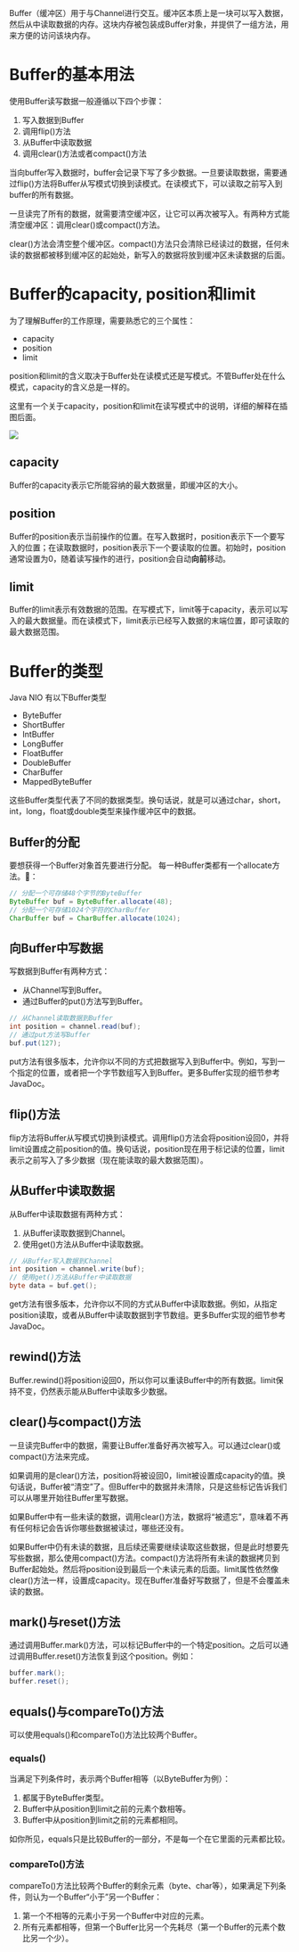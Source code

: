 Buffer（缓冲区）用于与Channel进行交互。缓冲区本质上是一块可以写入数据，然后从中读取数据的内存。这块内存被包装成Buffer对象，并提供了一组方法，用来方便的访问该块内存。

# Buffer的基本用法
使用Buffer读写数据一般遵循以下四个步骤：
1. 写入数据到Buffer
2. 调用flip()方法
3. 从Buffer中读取数据
4. 调用clear()方法或者compact()方法

当向buffer写入数据时，buffer会记录下写了多少数据。一旦要读取数据，需要通过flip()方法将Buffer从写模式切换到读模式。在读模式下，可以读取之前写入到buffer的所有数据。

一旦读完了所有的数据，就需要清空缓冲区，让它可以再次被写入。有两种方式能清空缓冲区：调用clear()或compact()方法。

clear()方法会清空整个缓冲区。compact()方法只会清除已经读过的数据，任何未读的数据都被移到缓冲区的起始处，新写入的数据将放到缓冲区未读数据的后面。

# Buffer的capacity, position和limit
为了理解Buffer的工作原理，需要熟悉它的三个属性：
- capacity
- position
- limit

position和limit的含义取决于Buffer处在读模式还是写模式。不管Buffer处在什么模式，capacity的含义总是一样的。

这里有一个关于capacity，position和limit在读写模式中的说明，详细的解释在插图后面。

![](../image/Java/JavaNIO/Buffer.png)

## capacity
Buffer的capacity表示它所能容纳的最大数据量，即缓冲区的大小。
## position
Buffer的position表示当前操作的位置。在写入数据时，position表示下一个要写入的位置；在读取数据时，position表示下一个要读取的位置。初始时，position通常设置为0，随着读写操作的进行，position会自动**向前**移动。
## limit
Buffer的limit表示有效数据的范围。在写模式下，limit等于capacity，表示可以写入的最大数据量。而在读模式下，limit表示已经写入数据的末端位置，即可读取的最大数据范围。

# Buffer的类型
Java NIO 有以下Buffer类型
- ByteBuffer
- ShortBuffer
- IntBuffer
- LongBuffer
- FloatBuffer
- DoubleBuffer
- CharBuffer
- MappedByteBuffer

这些Buffer类型代表了不同的数据类型。换句话说，就是可以通过char，short，int，long，float或double类型来操作缓冲区中的数据。

## Buffer的分配
要想获得一个Buffer对象首先要进行分配。 每一种Buffer类都有一个allocate方法。🌰：
```java
// 分配一个可存储48个字节的ByteBuffer
ByteBuffer buf = ByteBuffer.allocate(48);
// 分配一个可存储1024个字符的CharBuffer
CharBuffer buf = CharBuffer.allocate(1024);
```

## 向Buffer中写数据
写数据到Buffer有两种方式：
- 从Channel写到Buffer。
- 通过Buffer的put()方法写到Buffer。

```java
// 从Channel读取数据到Buffer
int position = channel.read(buf);
// 通过put方法写Buffer
buf.put(127);
```
put方法有很多版本，允许你以不同的方式把数据写入到Buffer中。例如，写到一个指定的位置，或者把一个字节数组写入到Buffer。更多Buffer实现的细节参考JavaDoc。

## flip()方法
flip方法将Buffer从写模式切换到读模式。调用flip()方法会将position设回0，并将limit设置成之前position的值。换句话说，position现在用于标记读的位置，limit表示之前写入了多少数据（现在能读取的最大数据范围）。

## 从Buffer中读取数据
从Buffer中读取数据有两种方式：
1. 从Buffer读取数据到Channel。
2. 使用get()方法从Buffer中读取数据。

```java
// 从Buffer写入数据到Channel
int position = channel.write(buf);
// 使用get()方法从Buffer中读取数据
byte data = buf.get();
```
get方法有很多版本，允许你以不同的方式从Buffer中读取数据。例如，从指定position读取，或者从Buffer中读取数据到字节数组。更多Buffer实现的细节参考JavaDoc。

## rewind()方法
Buffer.rewind()将position设回0，所以你可以重读Buffer中的所有数据。limit保持不变，仍然表示能从Buffer中读取多少数据。

## clear()与compact()方法
一旦读完Buffer中的数据，需要让Buffer准备好再次被写入。可以通过clear()或compact()方法来完成。

如果调用的是clear()方法，position将被设回0，limit被设置成capacity的值。换句话说，Buffer被“清空”了。但Buffer中的数据并未清除，只是这些标记告诉我们可以从哪里开始往Buffer里写数据。

如果Buffer中有一些未读的数据，调用clear()方法，数据将“被遗忘”，意味着不再有任何标记会告诉你哪些数据被读过，哪些还没有。

如果Buffer中仍有未读的数据，且后续还需要继续读取这些数据，但是此时想要先写些数据，那么使用compact()方法。compact()方法将所有未读的数据拷贝到Buffer起始处。然后将position设到最后一个未读元素的后面。limit属性依然像clear()方法一样，设置成capacity。现在Buffer准备好写数据了，但是不会覆盖未读的数据。

## mark()与reset()方法
通过调用Buffer.mark()方法，可以标记Buffer中的一个特定position。之后可以通过调用Buffer.reset()方法恢复到这个position。例如：
```java
buffer.mark();
buffer.reset();
```

## equals()与compareTo()方法
可以使用equals()和compareTo()方法比较两个Buffer。

### equals()
当满足下列条件时，表示两个Buffer相等（以ByteBuffer为例）：
1. 都属于ByteBuffer类型。
2. Buffer中从position到limit之前的元素个数相等。
3. Buffer中从position到limit之前的元素都相同。

如你所见，equals只是比较Buffer的一部分，不是每一个在它里面的元素都比较。

### compareTo()方法
compareTo()方法比较两个Buffer的剩余元素（byte、char等），如果满足下列条件，则认为一个Buffer“小于”另一个Buffer：
1. 第一个不相等的元素小于另一个Buffer中对应的元素。
2. 所有元素都相等，但第一个Buffer比另一个先耗尽（第一个Buffer的元素个数比另一个少）。

        
